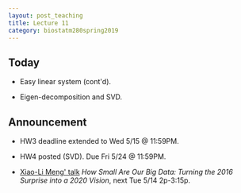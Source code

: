 ```yaml
---
layout: post_teaching
title: Lecture 11
category: biostatm280spring2019
---
```


## Today

* Easy linear system (cont'd).

* Eigen-decomposition and SVD.

## Announcement

* HW3 deadline extended to Wed 5/15 @ 11:59PM.

* HW4 posted (SVD). Due Fri 5/24 @ 11:59PM.

* [Xiao-Li Meng' talk](https://www.biostat.ucla.edu/content/2pm-315pm-statbiostat-joint-seminar-how-small-are-our-big-data-turning-2016-surprise-2020) _How Small Are Our Big Data: Turning the 2016 Surprise into a 2020 Vision_, next Tue 5/14 2p-3:15p.
